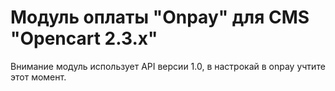 Модуль оплаты "Onpay" для CMS "Opencart 2.3.x"
============================================

Внимание модуль использует API версии 1.0, в настрокай в onpay учтите этот момент. 
